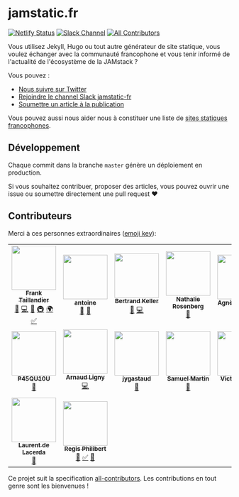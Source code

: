 # jamstatic.fr

[![Netlify Status](https://api.netlify.com/api/v1/badges/5f02cf72-0ba6-4fd3-a606-29262d8d8606/deploy-status)](https://app.netlify.com/sites/jamstatic/deploys)
[![Slack Channel](https://jamstatic.herokuapp.com/badge.svg)](https://jamstatic.herokuapp.com)
[![All Contributors](https://img.shields.io/badge/all_contributors-15-orange.svg?style=flat-square)](#contributors)


Vous utilisez Jekyll, Hugo ou tout autre générateur de site statique, vous
voulez échanger avec la communauté francophone et vous tenir informé de
l'actualité de l'écosystème de la JAMstack ?

Vous pouvez :

* [Nous suivre sur Twitter](https://twitter.com/jamstatic_fr)
* [Rejoindre le channel Slack jamstatic-fr](https://jamstatic.herokuapp.com/)
* [Soumettre un article à la  publication](https://github.com/jamstatic/jamstatic-fr/projects/1)

Vous pouvez aussi nous aider nous à constituer une liste de [sites statiques francophones](https://github.com/jamstatic/jamstatic-fr/wiki/Sources-des-sites-francophones).

## Développement

Chaque commit dans la branche `master` génère un déploiement en production.

Si vous souhaitez contribuer, proposer des articles, vous pouvez ouvrir une
issue ou soumettre directement une pull request :heart:

## Contributeurs

Merci à ces personnes extraordinaires ([emoji key](https://github.com/kentcdodds/all-contributors#emoji-key)):

<!-- ALL-CONTRIBUTORS-LIST:START - Do not remove or modify this section -->
<!-- prettier-ignore-start -->
<!-- markdownlint-disable -->
<table>
  <tr>
    <td align="center"><a href="https://frank.taillandier.me"><img src="https://avatars3.githubusercontent.com/u/103008?v=4" width="100px;" alt=""/><br /><sub><b>Frank Taillandier</b></sub></a><br /><a href="#blog-DirtyF" title="Blogposts">📝</a> <a href="https://github.com/jamstatic/jamstatic-fr/commits?author=DirtyF" title="Code">💻</a> <a href="#design-DirtyF" title="Design">🎨</a> <a href="#infra-DirtyF" title="Infrastructure (Hosting, Build-Tools, etc)">🚇</a> <a href="#translation-DirtyF" title="Translation">🌍</a> <a href="#tutorial-DirtyF" title="Tutorials">✅</a></td>
    <td align="center"><a href="https://www.quaternum.net"><img src="https://avatars2.githubusercontent.com/u/6869488?v=4" width="100px;" alt=""/><br /><sub><b>antoine</b></sub></a><br /><a href="#blog-antoinentl" title="Blogposts">📝</a> <a href="https://github.com/jamstatic/jamstatic-fr/pulls?q=is%3Apr+reviewed-by%3Aantoinentl" title="Reviewed Pull Requests">👀</a></td>
    <td align="center"><a href="http://bertrandkeller.info"><img src="https://avatars2.githubusercontent.com/u/1500301?v=4" width="100px;" alt=""/><br /><sub><b>Bertrand Keller</b></sub></a><br /><a href="#blog-bertrandkeller" title="Blogposts">📝</a> <a href="https://github.com/jamstatic/jamstatic-fr/commits?author=bertrandkeller" title="Code">💻</a></td>
    <td align="center"><a href="https://github.com/Natouille"><img src="https://avatars0.githubusercontent.com/u/2006947?v=4" width="100px;" alt=""/><br /><sub><b>Nathalie Rosenberg</b></sub></a><br /><a href="https://github.com/jamstatic/jamstatic-fr/pulls?q=is%3Apr+reviewed-by%3ANatouille" title="Reviewed Pull Requests">👀</a></td>
    <td align="center"><a href="https://tut-tuuut.github.io"><img src="https://avatars0.githubusercontent.com/u/1035145?v=4" width="100px;" alt=""/><br /><sub><b>Agnès Haasser</b></sub></a><br /><a href="https://github.com/jamstatic/jamstatic-fr/pulls?q=is%3Apr+reviewed-by%3Atut-tuuut" title="Reviewed Pull Requests">👀</a></td>
    <td align="center"><a href="https://borisschapira.com"><img src="https://avatars0.githubusercontent.com/u/284742?v=4" width="100px;" alt=""/><br /><sub><b>Boris SCHAPIRA</b></sub></a><br /><a href="https://github.com/jamstatic/jamstatic-fr/pulls?q=is%3Apr+reviewed-by%3Aborisschapira" title="Reviewed Pull Requests">👀</a></td>
    <td align="center"><a href="https://nicolas-hoizey.com/"><img src="https://avatars2.githubusercontent.com/u/78213?v=4" width="100px;" alt=""/><br /><sub><b>Nicolas Hoizey</b></sub></a><br /><a href="https://github.com/jamstatic/jamstatic-fr/pulls?q=is%3Apr+reviewed-by%3Anhoizey" title="Reviewed Pull Requests">👀</a></td>
  </tr>
  <tr>
    <td align="center"><a href="https://github.com/P45QU10U"><img src="https://avatars2.githubusercontent.com/u/1941272?v=4" width="100px;" alt=""/><br /><sub><b>P45QU10U</b></sub></a><br /><a href="https://github.com/jamstatic/jamstatic-fr/pulls?q=is%3Apr+reviewed-by%3AP45QU10U" title="Reviewed Pull Requests">👀</a></td>
    <td align="center"><a href="http://narno.org"><img src="https://avatars0.githubusercontent.com/u/80580?v=4" width="100px;" alt=""/><br /><sub><b>Arnaud Ligny</b></sub></a><br /><a href="https://github.com/jamstatic/jamstatic-fr/commits?author=Narno" title="Code">💻</a></td>
    <td align="center"><a href="http://gastaud.io"><img src="https://avatars3.githubusercontent.com/u/1499325?v=4" width="100px;" alt=""/><br /><sub><b>jygastaud</b></sub></a><br /><a href="https://github.com/jamstatic/jamstatic-fr/pulls?q=is%3Apr+reviewed-by%3Ajygastaud" title="Reviewed Pull Requests">👀</a></td>
    <td align="center"><a href="http://blog.creaone.fr"><img src="https://avatars3.githubusercontent.com/u/34697?v=4" width="100px;" alt=""/><br /><sub><b>Samuel Martin</b></sub></a><br /><a href="https://github.com/jamstatic/jamstatic-fr/pulls?q=is%3Apr+reviewed-by%3Amartinsam" title="Reviewed Pull Requests">👀</a></td>
    <td align="center"><a href="http://inwardmovement.fr"><img src="https://avatars0.githubusercontent.com/u/9438102?v=4" width="100px;" alt=""/><br /><sub><b>Victor Massé</b></sub></a><br /><a href="https://github.com/jamstatic/jamstatic-fr/pulls?q=is%3Apr+reviewed-by%3Ainwardmovement" title="Reviewed Pull Requests">👀</a></td>
    <td align="center"><a href="https://christopheducamp.com/"><img src="https://avatars1.githubusercontent.com/u/174418?v=4" width="100px;" alt=""/><br /><sub><b>Christophe Ducamp</b></sub></a><br /><a href="https://github.com/jamstatic/jamstatic-fr/pulls?q=is%3Apr+reviewed-by%3AChristopheDucamp" title="Reviewed Pull Requests">👀</a></td>
    <td align="center"><a href="https://github.com/inseo"><img src="https://avatars3.githubusercontent.com/u/2088264?v=4" width="100px;" alt=""/><br /><sub><b>Corinne Schillinger</b></sub></a><br /><a href="https://github.com/jamstatic/jamstatic-fr/pulls?q=is%3Apr+reviewed-by%3Ainseo" title="Reviewed Pull Requests">👀</a></td>
  </tr>
  <tr>
    <td align="center"><a href="http://laurent.la"><img src="https://avatars1.githubusercontent.com/u/6553086?v=4" width="100px;" alt=""/><br /><sub><b>Laurent de Lacerda</b></sub></a><br /><a href="https://github.com/jamstatic/jamstatic-fr/pulls?q=is%3Apr+reviewed-by%3Alaurent-d" title="Reviewed Pull Requests">👀</a></td>
    <td align="center"><a href="https://regisphilibert.com"><img src="https://avatars2.githubusercontent.com/u/1480503?v=4" width="100px;" alt=""/><br /><sub><b>Regis Philibert</b></sub></a><br /><a href="#blog-regisphilibert" title="Blogposts">📝</a> <a href="#tutorial-regisphilibert" title="Tutorials">✅</a> <a href="https://github.com/jamstatic/jamstatic-fr/pulls?q=is%3Apr+reviewed-by%3Aregisphilibert" title="Reviewed Pull Requests">👀</a></td>
  </tr>
</table>

<!-- markdownlint-enable -->
<!-- prettier-ignore-end -->
<!-- ALL-CONTRIBUTORS-LIST:END -->

Ce projet suit la specification [all-contributors](https://github.com/kentcdodds/all-contributors).
Les contributions en tout genre sont les bienvenues !

